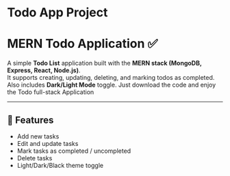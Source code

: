 # Todo App Project
# MERN Todo Application ✅

A simple **Todo List** application built with the **MERN stack (MongoDB, Express, React, Node.js)**.  
It supports creating, updating, deleting, and marking todos as completed.  
Also includes **Dark/Light Mode** toggle. Just download the code and enjoy the Todo full-stack Application

---

## 🚀 Features
- Add new tasks
- Edit and update tasks
- Mark tasks as completed / uncompleted
- Delete tasks
- Light/Dark/Black theme toggle


